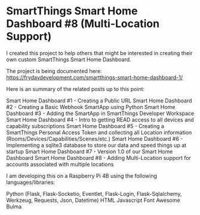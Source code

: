 # SmartThings Smart Home Dashboard #8 (Multi-Location Support)
I created this project to help others that might be interested in creating their own custom SmartThings Smart Home Dashboard.

The project is being documented here:  https://frydaydevelopment.com/smartthings-smart-home-dashboard-1/

Here is an summary of the related posts up to this point:

Smart Home Dashboard #1 - Creating a Public URL
Smart Home Dashboard #2 - Creating a Basic Webhook SmartApp using Python
Smart Home Dashboard #3 - Adding the SmartApp in SmartThings Developer Workspace
Smart Home Dashboard #4 - Intro to getting READ access to all devices and capability subscriptions
Smart Home Dashboard #5 - Creating a SmartThings Personal Access Token and collecting all Location information (Rooms/Devices/Capabilities/Scenes/etc.)
Smart Home Dashboard #6 - Implementing a sqlite3 database to store our data and speed things up at startup
Smart Home Dashboard #7 - Version 1.0 of our Smart Home Dashboard
Smart Home Dashboard #8 - Adding Multi-Location support for accounts associated with multiple locations

I am developing this on a Raspberry Pi 4B using the following languages/libraries:

Python (Flask, Flask-Socketio, Eventlet, Flask-Login, Flask-Sqlalchemy, Werkzeug, Requests, Json, Datetime)
HTML
Javascript
Font Awesome
Bulma
	
